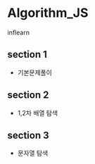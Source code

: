 # Algorithm_JS
inflearn


## section 1
- 기본문제풀이


## section 2 
- 1,2차 배열 탐색


## section 3 
- 문자열 탐색

